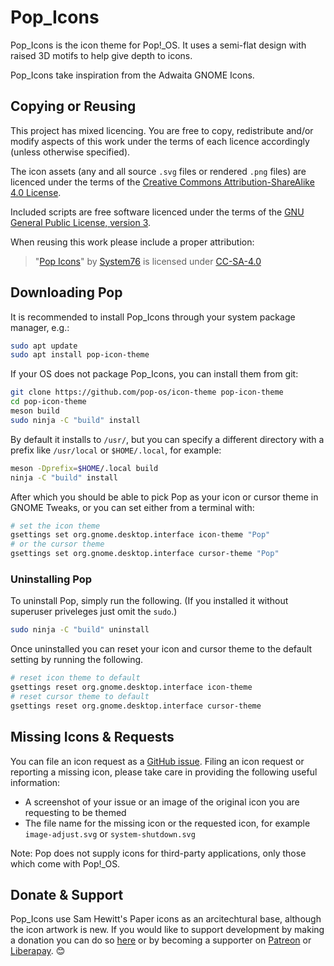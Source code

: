 Pop_Icons
================

Pop_Icons is the icon theme for Pop!_OS. It uses a semi-flat design with raised 3D motifs to help give depth to icons. 

Pop_Icons take inspiration from the Adwaita GNOME Icons. 

## Copying or Reusing

This project has mixed licencing. You are free to copy, redistribute and/or modify aspects of this work under the terms of each licence accordingly (unless otherwise specified).

The icon assets (any and all source `.svg` files or rendered `.png` files) are licenced under the terms of the [Creative Commons Attribution-ShareAlike 4.0 License](https://creativecommons.org/licenses/by-sa/4.0/).

Included scripts are free software licenced under the terms of the [GNU General Public License, version 3](https://www.gnu.org/licenses/gpl-3.0.txt).

When reusing this work please include a proper attribution:

> "[Pop Icons](http://github.com/pop-os/icon-theme)" by [System76](http://system76.com/) is licensed under [CC-SA-4.0](http://creativecommons.org/licenses/by-sa/4.0/)

## Downloading Pop

It is recommended to install Pop_Icons through your system package manager, e.g.:

```sh
sudo apt update
sudo apt install pop-icon-theme
```

If your OS does not package Pop_Icons, you can install them from git:

```sh
git clone https://github.com/pop-os/icon-theme pop-icon-theme
cd pop-icon-theme
meson build
sudo ninja -C "build" install
```

By default it installs to `/usr/`, but you can specify a different directory with a prefix like `/usr/local` or `$HOME/.local`, for example:

```sh
meson -Dprefix=$HOME/.local build
ninja -C "build" install
```

After which you should be able to pick Pop as your icon or cursor theme in GNOME Tweaks, or you can set either from a terminal with:

```bash
# set the icon theme
gsettings set org.gnome.desktop.interface icon-theme "Pop"
# or the cursor theme
gsettings set org.gnome.desktop.interface cursor-theme "Pop"
```

### Uninstalling Pop

To uninstall Pop, simply run the following. (If you installed it without superuser priveleges just omit the  `sudo`.)

```bash
sudo ninja -C "build" uninstall
```

Once uninstalled you can reset your icon and cursor theme to the default setting by running the following.

```bash
# reset icon theme to default
gsettings reset org.gnome.desktop.interface icon-theme
# reset cursor theme to default
gsettings reset org.gnome.desktop.interface cursor-theme
```

## Missing Icons & Requests

You can file an icon request as a [GitHub issue](https://github.com/pop-os/icon-theme/issues/new). Filing an icon request or reporting a missing icon, please take care in providing the following useful information: 

 - A screenshot of your issue or an image of the original icon you are requesting to be themed
 - The file name for the missing icon or the requested icon, for example `image-adjust.svg` or `system-shutdown.svg`

Note: Pop does not supply icons for third-party applications, only those which come with Pop!_OS. 

## Donate & Support

Pop_Icons use Sam Hewitt's Paper icons as an arcitechtural base, although the icon artwork is new. If you would like to support development by making a donation you can do so [here](https://snwh.org/donate) or by becoming a supporter on [Patreon](http://patreon.com/snwh/) or [Liberapay](http://liberapay.com/snwh/). &#x1F60A;
